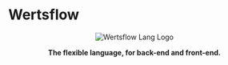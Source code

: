 # Wertsflow

<div align="center">

  ![Wertsflow Lang Logo](https://user-images.githubusercontent.com/59739253/233794174-c03f7b67-a373-4394-8058-15eebc734f3b.png)
  
  **The flexible language, for back-end and front-end.**
  
</div>
